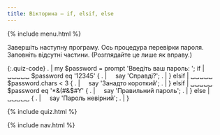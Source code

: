 ```yaml
---
title: Вікторина — if, elsif, else
---
```


{% include menu.html %}

Завершіть наступну програму. Ось процедура перевірки пароля. Заповніть відсутні частини. (Розглядайте це лише як вправу.)

{:.quiz-code}
. | my $password = prompt 'Введіть ваш пароль: ';
if | ␣␣␣␣␣ $password eq '12345' {
. | &nbsp;&nbsp;&nbsp;&nbsp;say 'Справді?';
. | }
elsif | ␣␣␣␣␣ $password.chars < 3 {
. | &nbsp;&nbsp;&nbsp;&nbsp;say 'Занадто короткий';
. | }
elsif | ␣␣␣␣␣ $password eq '*&(#&$#Y' {
. | &nbsp;&nbsp;&nbsp;&nbsp;say 'Правильний пароль';
. | }
else | ␣␣␣␣␣ {
. | &nbsp;&nbsp;&nbsp;&nbsp;say 'Пароль невірний';
. | }

{% include quiz.html %}

{% include nav.html %}
